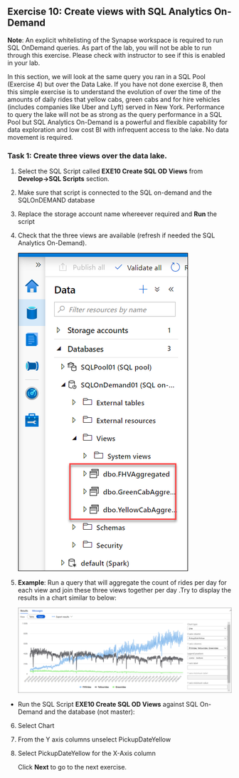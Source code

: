 ## Exercise 10: Create views with SQL Analytics On-Demand 

**Note**: An explicit whitelisting of the Synapse workspace is required to run SQL OnDemand queries. As part of the lab, you will not be able to run through this exercise. Please check with instructor to see if this is enabled in your lab.

In this section, we will look at the same query you ran in a SQL Pool (Exercise 4) but over the Data Lake. If you have not done exercise 8, then this simple exercise is to understand the evolution of over the time of the amounts of daily rides that yellow cabs, green cabs and for hire vehicles (includes companies like Uber and Lyft) served in New York. Performance to query the lake will not be as strong as the query performance in a SQL Pool but SQL Analytics On-Demand is a powerful and flexible capability for data exploration and low cost BI with infrequent access to the lake. No data movement is required.

### Task 1: Create three views over the data lake.
 
1. Select the SQL Script called **EXE10 Create SQL OD Views** from **Develop->SQL Scripts** section.
2. Make sure that script is connected to the SQL on-demand and the SQLOnDEMAND database
3. Replace the storage account name whereever required and  **Run** the script
4. Check that the three views are available (refresh if needed the SQL Analytics On-Demand).

   ![views](images/084.png)

5. **Example**: Run a query that will aggregate the count of rides per day for each view and join these three views together per day .Try to display the results in a chart similar to below:

   ![views Example](images/76.png)

 - Run the SQL Script **EXE10 Create SQL OD Views** against SQL On-Demand and the database (not master):

6. Select Chart

7. From the Y axis columns unselect PickupDateYellow

8. Select PickupDateYellow for the X-Axis column

   Click **Next** to go to the next exercise.
